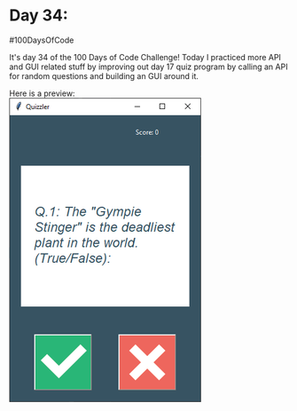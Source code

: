 # Day 34:
#100DaysOfCode

It's day 34 of the 100 Days  of Code Challenge! Today I practiced more API and GUI related stuff by improving out day 17 quiz program by calling an API for random questions and building an GUI around it.

Here is a preview:
</br>
![Preview](quiz-preview.PNG)